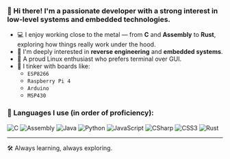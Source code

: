 ### 👋 Hi there! I'm a passionate developer with a strong interest in low-level systems and embedded technologies.

- 💻 I enjoy working close to the metal — from **C** and **Assembly** to **Rust**, exploring how things really work under the hood.
- 🔁 I'm deeply interested in **reverse engineering** and **embedded systems**.
- 🐧 A proud Linux enthusiast who prefers terminal over GUI.
- 🔧 I tinker with boards like:
  - `ESP8266`
  - `Raspberry Pi 4`
  - `Arduino`
  - `MSP430`

### 🧠 Languages I use (in order of proficiency):

![C](https://img.shields.io/badge/C-00599C?style=flat-square&logo=c&logoColor=white)
![Assembly](https://img.shields.io/badge/Assembly-555555?style=flat-square)
![Java](https://img.shields.io/badge/Java-007396?style=flat-square&logo=java&logoColor=white)
![Python](https://img.shields.io/badge/Python-3776AB?style=flat-square&logo=python&logoColor=white)
![JavaScript](https://img.shields.io/badge/JavaScript-F7DF1E?style=flat-square&logo=javascript&logoColor=black)
![CSharp](https://img.shields.io/badge/C%23-239120?style=flat-square&logo=c-sharp&logoColor=white)
![CSS3](https://img.shields.io/badge/CSS3-1572B6?style=flat-square&logo=css3&logoColor=white)
![Rust](https://img.shields.io/badge/Rust-000000?style=flat-square&logo=rust&logoColor=white)

---

🛠️ Always learning, always exploring.

